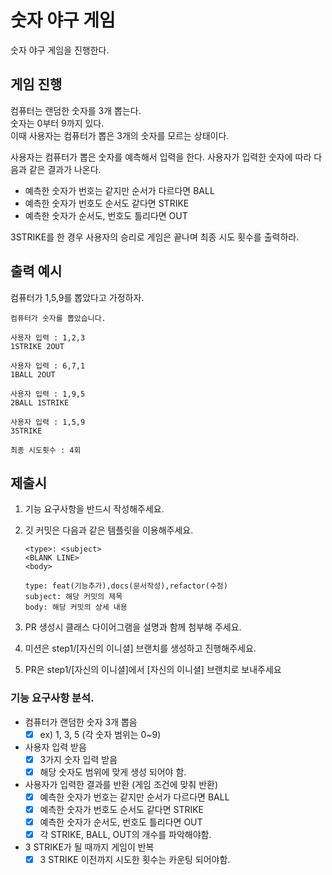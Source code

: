 # 숫자 야구 게임
숫자 야구 게임을 진행한다.

## 게임 진행
컴퓨터는 랜덤한 숫자를 3개 뽑는다.  
숫자는 0부터 9까지 있다.  
이때 사용자는 컴퓨터가 뽑은 3개의 숫자를 모르는 상태이다.

사용자는 컴퓨터가 뽑은 숫자를 예측해서 입력을 한다.
사용자가 입력한 숫자에 따라 다음과 같은 결과가 나온다.
- 예측한 숫자가 번호는 같지만 순서가 다르다면 BALL
- 예측한 숫자가 번호도 순서도 같다면 STRIKE
- 예측한 숫자가 순서도, 번호도 틀리다면 OUT

3STRIKE를 한 경우 사용자의 승리로 게임은 끝나며 최종 시도 횟수를 출력하라. 

## 출력 예시
컴퓨터가 1,5,9를 뽑았다고 가정하자.
```
컴퓨터가 숫자를 뽑았습니다.

사용자 입력 : 1,2,3
1STRIKE 2OUT

사용자 입력 : 6,7,1
1BALL 2OUT

사용자 입력 : 1,9,5
2BALL 1STRIKE

사용자 입력 : 1,5,9
3STRIKE

최종 시도횟수 : 4회
```



## 제출시

1. 기능 요구사항을 반드시 작성해주세요.

2. 깃 커밋은 다음과 같은 템플릿을 이용해주세요.

   ```
   <type>: <subject>
   <BLANK LINE>
   <body>
   
   type: feat(기능추가),docs(문서작성),refactor(수정)
   subject: 해당 커밋의 제목
   body: 해당 커밋의 상세 내용
   ```

3. PR 생성시 클래스 다이어그램을 설명과 함께 첨부해 주세요.

4. 미션은 step1/[자신의 이니셜] 브랜치를 생성하고 진행해주세요.

5. PR은 step1/[자신의 이니셜]에서 [자신의 이니셜] 브랜치로 보내주세요


### 기능 요구사항 분석.

- 컴퓨터가 랜덤한 숫자 3개 뽑음
    - [x]  ex) 1, 3, 5 (각 숫자 범위는 0~9)
- 사용자 입력 받음
    - [x]  3가지 숫자 입력 받음
    - [x]  해당 숫자도 범위에 맞게 생성 되어야 함.
- 사용자가 입력한 결과를 반환 (게임 조건에 맞춰 반환)
    - [x]  예측한 숫자가 번호는 같지만 순서가 다르다면 BALL
    - [x]  예측한 숫자가 번호도 순서도 같다면 STRIKE
    - [x]  예측한 숫자가 순서도, 번호도 틀리다면 OUT
    - [x]  각 STRIKE, BALL, OUT의 개수를 파악해야함.
- 3 STRIKE가 될 때까지 게임이 반복
    - [x]  3 STRIKE 이전까지 시도한 횟수는 카운팅 되어야함.